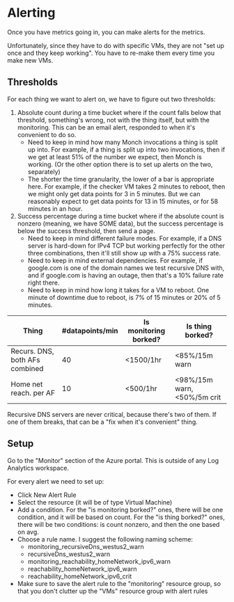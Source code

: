 # Alerting

Once you have metrics going in, you can make alerts for the metrics.

Unfortunately, since they have to do with specific VMs, they are not "set up
once and they keep working". You have to re-make them every time you
make new VMs.

## Thresholds

For each thing we want to alert on, we have to figure out two thresholds:
1. Absolute count during a time bucket where if the count falls below that
   threshold, something's wrong, not with the thing itself, but with the
   monitoring. This can be an email alert, responded to when it's convenient
   to do so.
   * Need to keep in mind how many Monch invocations a thing is split up
     into. For example, if a thing is split up into two invocations, then
     if we get at least 51% of the number we expect, then Monch is working.
     (Or the other option there is to set up alerts on the two, separately)
   * The shorter the time granularity, the lower of a bar is appropriate here.
     For example, if the checker VM takes 2 minutes to reboot, then we might
     only get data points for 3 in 5 minutes. But we can reasonably expect to
     get data points for 13 in 15 minutes, or for 58 minutes in an hour.
2. Success percentage during a time bucket where if the absolute count is
   nonzero (meaning, we have SOME data), but the success percentage
   is below the success threshold, then send a page.
   * Need to keep in mind different failure modes. For example, if a DNS
     server is hard-down for IPv4 TCP but working perfectly for the other
     three combinations, then it'll still show up with a 75% success rate.
   * Need to keep in mind external dependencies. For example, if google.com is
     one of the domain names we test recursive DNS with, and if google.com is
     having an outage, then that's a 10% failure rate right there.
   * Need to keep in mind how long it takes for a VM to reboot. One minute of
     downtime due to reboot, is 7% of 15 minutes or 20% of 5 minutes.

| Thing | #datapoints/min | Is monitoring borked? | Is thing borked? |
| --- | --- | --- | --- |
| Recurs. DNS, both AFs combined | 40 | <1500/1hr | <85%/15m warn |
| Home net reach. per AF | 10 | <500/1hr | <98%/15m warn, <50%/5m crit |

Recursive DNS servers are never critical, because there's two of them.
If one of them breaks, that can be a "fix when it's convenient" thing.

## Setup

Go to the "Monitor" section of the Azure portal. This is outside of any
Log Analytics workspace.

For every alert we need to set up:

* Click New Alert Rule
* Select the resource (it will be of type Virtual Machine)
* Add a condition. For the "is monitoring borked?" ones, there will be one
  condition, and it will be based on count. For the "is thing borked?" ones,
  there will be two conditions: is count nonzero, and then the one based on
  avg.
* Choose a rule name. I suggest the following naming scheme:
  * monitoring_recursiveDns_westus2_warn
  * recursiveDns_westus2_warn
  * monitoring_reachability_homeNetwork_ipv6_warn
  * reachability_homeNetwork_ipv6_warn
  * reachability_homeNetwork_ipv6_crit
* Make sure to save the alert rule to the "monitoring" resource group, so
  that you don't clutter up the "VMs" resource group with alert rules
